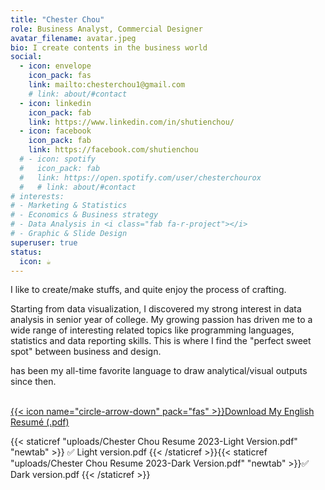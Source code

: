 ```yaml
---
title: "Chester Chou"
role: Business Analyst, Commercial Designer
avatar_filename: avatar.jpeg
bio: I create contents in the business world
social:
  - icon: envelope
    icon_pack: fas
    link: mailto:chesterchou1@gmail.com
    # link: about/#contact
  - icon: linkedin
    icon_pack: fab
    link: https://www.linkedin.com/in/shutienchou/
  - icon: facebook
    icon_pack: fab
    link: https://facebook.com/shutienchou
  # - icon: spotify
  #   icon_pack: fab
  #   link: https://open.spotify.com/user/chesterchourox
  #   # link: about/#contact
# interests:
# - Marketing & Statistics
# - Economics & Business strategy
# - Data Analysis in <i class="fab fa-r-project"></i>
# - Graphic & Slide Design
superuser: true
status:
  icon: ☕️
---
```


I like to create/make stuffs, and quite enjoy the process of crafting.

Starting from data visualization, I discovered my strong interest in data analysis in senior year of college. My growing passion has driven me to a wide range of interesting related topics like programming languages, statistics and data reporting skills. This is where I find the "perfect sweet spot" between business and design.  <br>


<i class="fab fa-r-project"></i> has been my all-time favorite language to draw analytical/visual outputs since then. 
<br><br>


<p>
  <a class="btn btn-primary" data-toggle="collapse" href="#multiCollapseExample1" role="button" aria-expanded="false" aria-controls="multiCollapseExample1">{{< icon name="circle-arrow-down" pack="fas" >}}Download My English Resumé (.pdf)</a>
  <!-- <button class="btn btn-primary" type="button" data-toggle="collapse" data-target="#multiCollapseExample2" aria-expanded="false" aria-controls="multiCollapseExample2">Toggle second element</button> -->
  <!-- <button class="btn btn-primary" type="button" data-toggle="collapse" data-target=".multi-collapse" aria-expanded="false" aria-controls="multiCollapseExample1 multiCollapseExample2">Toggle both elements</buttohugon> -->
</p>
<div class="row">
  <div class="col">
    <div class="collapse multi-collapse" id="multiCollapseExample1">
      <div class="card card-body">
        {{< staticref "uploads/Chester Chou Resume 2023-Light Version.pdf" "newtab" >}} ✅ Light version.pdf {{< /staticref >}}{{< staticref "uploads/Chester Chou Resume 2023-Dark Version.pdf" "newtab" >}}✅ Dark version.pdf {{< /staticref >}}
      </div>
    </div>
  </div>
  <!-- <div class="col">
    <div class="collapse multi-collapse" id="multiCollapseExample2">
      <div class="card card-body">
        Anim pariatur cliche reprehenderit, enim eiusmod high life accusamus terry richardson ad squid. Nihil anim keffiyeh helvetica, craft beer labore wes anderson cred nesciunt sapiente ea proident.
      </div>
    </div>
  </div> -->
</div>
<!-- 
{{< icon name="circle-arrow-down" pack="fas" >}} Download English resumé:{{< staticref "uploads/Chester Chou Resume 2023-Light Version.pdf" "newtab" >}} Light ver. {{< /staticref >}}/ {{< staticref "uploads/Chester Chou Resume 2023-Dark Version.pdf" "newtab" >}} Dark ver. {{< /staticref >}} -->

<!-- {{< spoiler text="Download resumé as a pdf" >}} -->
<!-- {{< /spoiler>}} -->

